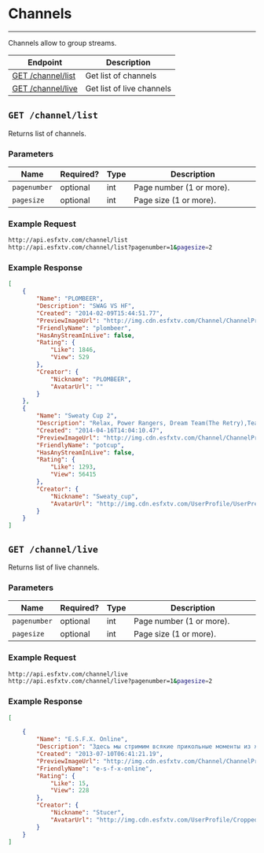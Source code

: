# Channels

***

Channels allow to group streams.

| Endpoint | Description |
| ---- | --------------- |
| [GET /channel/list](/WebApiInterface.md#get-channellist) | Get list of channels |
| [GET /channel/live](/WebApiInterface.md#get-channellive) | Get list of live channels |



## `GET /channel/list`

Returns list of channels.

### Parameters

<table>
    <thead>
        <tr>
            <th>Name</th>
            <th>Required?</th>
            <th width="50">Type</th>
            <th width=100%>Description</th>
        </tr>
    </thead>
    <tbody>
        <tr>
            <td><code>pagenumber</code></td>
            <td>optional</td>
            <td>int</td>
            <td>Page number (1 or more).</td>
        </tr>
        <tr>
            <td><code>pagesize</code></td>
            <td>optional</td>
            <td>int</td>
            <td>Page size (1 or more).</td>
        </tr>
    </tbody>
</table>

### Example Request

```bash
http://api.esfxtv.com/channel/list
http://api.esfxtv.com/channel/list?pagenumber=1&pagesize=2
```

### Example Response

```json
[
    {
        "Name": "PLOMBEER",
        "Description": "SWAG VS HF",
        "Created": "2014-02-09T15:44:51.77",
        "PreviewImageUrl": "http://img.cdn.esfxtv.com/Channel/ChannelPreview/kiJIfGxX.cropped.png",
        "FriendlyName": "plombeer",
        "HasAnyStreamInLive": false,
        "Rating": {
            "Like": 1846,
            "View": 529
        },
        "Creator": {
            "Nickname": "PLOMBEER",
            "AvatarUrl": ""
        }
    },
    {
        "Name": "Sweaty Cup 2",
        "Description": "Relax, Power Rangers, Dream Team(The Retry),Team DOG, \"Duza Gaming, Oslic Gaming, zeRAGE и т.д.",
        "Created": "2014-04-16T14:04:10.47",
        "PreviewImageUrl": "http://img.cdn.esfxtv.com/Channel/ChannelPreview/-tpWL2G4.cropped.jpg",
        "FriendlyName": "potcup",
        "HasAnyStreamInLive": false,
        "Rating": {
            "Like": 1293,
            "View": 56415
        },
        "Creator": {
            "Nickname": "Sweaty_cup",
            "AvatarUrl": "http://img.cdn.esfxtv.com/UserProfile/UserPreview/-_lJiYUR.cropped.png"
        }
    }
]
```


## `GET /channel/live`

Returns list of live channels.

### Parameters

<table>
    <thead>
        <tr>
            <th>Name</th>
            <th>Required?</th>
            <th width="50">Type</th>
            <th width=100%>Description</th>
        </tr>
    </thead>
    <tbody>
        <tr>
            <td><code>pagenumber</code></td>
            <td>optional</td>
            <td>int</td>
            <td>Page number (1 or more).</td>
        </tr>
        <tr>
            <td><code>pagesize</code></td>
            <td>optional</td>
            <td>int</td>
            <td>Page size (1 or more).</td>
        </tr>
    </tbody>
</table>

### Example Request

```bash
http://api.esfxtv.com/channel/live
http://api.esfxtv.com/channel/live?pagenumber=1&pagesize=2
```

### Example Response

```json
[

    {
        "Name": "E.S.F.X. Online",
        "Description": "Здесь мы стримим всякие прикольные моменты из жизни проекта.\r\nхе хе хе",
        "Created": "2013-07-10T06:41:21.19",
        "PreviewImageUrl": "http://img.cdn.esfxtv.com/Channel/ChannelPreview/BoFm7ogs.cropped.png",
        "FriendlyName": "e-s-f-x-online",
        "Rating": {
            "Like": 15,
            "View": 228
        },
        "Creator": {
            "Nickname": "Stucer",
            "AvatarUrl": "http://img.cdn.esfxtv.com/UserProfile/Cropped_hTF6l6fZ.jpg"
        }
    }
]
```
